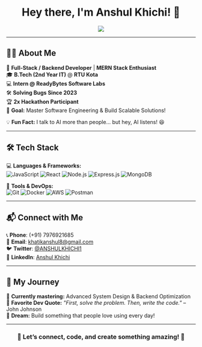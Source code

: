 <h1 align="center">Hey there, I'm Anshul Khichi! 👋</h1>

<p align="center">
  <img src="https://readme-typing-svg.herokuapp.com?color=%2300FF99&size=24&center=true&vCenter=true&width=600&lines=MERN+Stack+Developer;Backend+Dev+%7C+Cloud+Learner;Building+Scalable+Apps;Always+Learning+%26+Growing!">
</p>

---

## 👨‍💻 About Me  

🚀 **Full-Stack / Backend Developer** | **MERN Stack Enthusiast**  
🎓 **B.Tech (2nd Year IT)** @ **RTU Kota**  
💻 **Intern @ ReadyBytes Software Labs**  
🛠 **Solving Bugs Since 2023**  
🏆 **2x Hackathon Participant**  
🎯 **Goal:** Master Software Engineering & Build Scalable Solutions!  

💡 **Fun Fact:** I talk to AI more than people... but hey, AI listens! 😆  

---

## 🛠 Tech Stack  

💻 **Languages & Frameworks:**  
![JavaScript](https://img.shields.io/badge/JavaScript-F7DF1E?style=flat&logo=javascript&logoColor=black)
![React](https://img.shields.io/badge/React-20232A?style=flat&logo=react&logoColor=61DAFB)
![Node.js](https://img.shields.io/badge/Node.js-43853D?style=flat&logo=node.js&logoColor=white)
![Express.js](https://img.shields.io/badge/Express.js-000000?style=flat&logo=express&logoColor=white)
![MongoDB](https://img.shields.io/badge/MongoDB-4EA94B?style=flat&logo=mongodb&logoColor=white)  

🔧 **Tools & DevOps:**  
![Git](https://img.shields.io/badge/Git-F05032?style=flat&logo=git&logoColor=white)
![Docker](https://img.shields.io/badge/Docker-2496ED?style=flat&logo=docker&logoColor=white)
![AWS](https://img.shields.io/badge/AWS-232F3E?style=flat&logo=amazon-aws&logoColor=white)
![Postman](https://img.shields.io/badge/Postman-FF6C37?style=flat&logo=postman&logoColor=white)  

---



## 📬 Connect with Me  

📞 **Phone**: (+91) 7976921685  
📧 **Email**: [khatikanshul8@gmail.com](mailto:khatikanshul8@gmail.com)  
🐦 **Twitter**: [@ANSHULKHICHI1](https://twitter.com/ANSHULKHICHI1)  
🔗 **LinkedIn**: [Anshul Khichi](https://www.linkedin.com/in/anshulkhichi)  

---

## 🎯 My Journey  

🔹 **Currently mastering:** Advanced System Design & Backend Optimization  
🔹 **Favorite Dev Quote:** _"First, solve the problem. Then, write the code."_ – John Johnson  
🔹 **Dream:** Build something that people love using every day!  

---

<h3 align="center">🚀 Let’s connect, code, and create something amazing! 🚀</h3>
